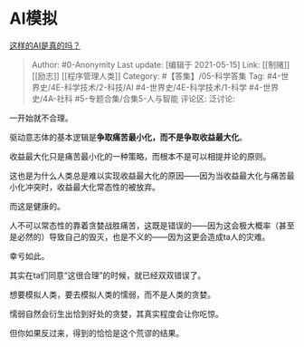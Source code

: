 # AI模拟
[这样的AI是真的吗？](https://www.zhihu.com/question/448931860/answer/1777048791)

> Author: #0-Anonymity
> Last update: [编辑于 2021-05-15]
> Link: [[制赌]] [[励志]] [[程序管理人类]]
> Category: #【答集】/05-科学答集
> Tag: #4-世界史/4E-科学技术/2-科技/AI #4-世界史/4E-科学技术/1-科学 #4-世界史/4A-社科 #5-专题合集/合集5-人与智能
> 评论区:
> 泛讨论:

一开始就不合理。

驱动意志体的基本逻辑是**争取痛苦最小化，而不是争取收益最大化**。

收益最大化只是痛苦最小化的一种策略，而根本不是可以相提并论的原则。

这也是为什么人类总是难以实现收益最大化的原因——因为当收益最大化与痛苦最小化冲突时，收益最大化常态性的被放弃。

而这是健康的。

人不可以常态性的靠着贪婪战胜痛苦，这既是错误的——因为这会极大概率（甚至是必然的）导致自己的毁灭，也是不义的——因为这更会造成ta人的灾难。

幸亏如此。

其实在ta们同意“这很合理”的时候，就已经双双错误了。

想要模拟人类，要去模拟人类的懦弱，而不是人类的贪婪。

懦弱自然会衍生出恰到好处的贪婪，其真实程度会让你吃惊。

但你如果反过来，得到的恰恰是这个荒谬的结果。
